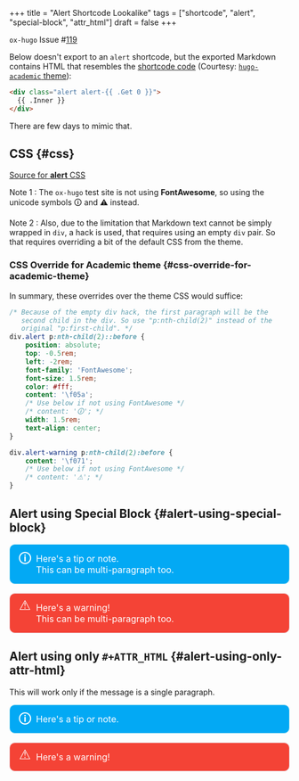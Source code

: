 +++
title = "Alert Shortcode Lookalike"
tags = ["shortcode", "alert", "special-block", "attr_html"]
draft = false
+++

`ox-hugo` Issue #[119](https://github.com/kaushalmodi/ox-hugo/issues/119)

Below doesn't export to an `alert` shortcode, but the exported
Markdown contains HTML that resembles the [shortcode code](https://github.com/gcushen/hugo-academic/blob/master/layouts/shortcodes/alert.html) (Courtesy:
[`hugo-academic` theme](https://github.com/gcushen/hugo-academic)):

```html
<div class="alert alert-{{ .Get 0 }}">
  {{ .Inner }}
</div>
```

There are few days to mimic that.


## CSS {#css}

[Source for **alert** CSS](https://github.com/gcushen/hugo-academic/blob/66b71fa2f6a41f26d6c3b202fef212fab151112e/layouts/partials/css/academic.css#L1370-L1426)

Note 1
: The `ox-hugo` test site is not using **FontAwesome**, so
    using the unicode symbols 🛈 and ⚠ instead.

Note 2
: Also, due to the limitation that Markdown text cannot be
    simply wrapped in `div`, a hack is used, that requires
    using an empty `div` pair. So that requires overriding a
    bit of the default CSS from the theme.


### CSS Override for Academic theme {#css-override-for-academic-theme}

In summary, these overrides over the theme CSS would suffice:

```css
/* Because of the empty div hack, the first paragraph will be the
   second child in the div. So use "p:nth-child(2)" instead of the
   original "p:first-child". */
div.alert p:nth-child(2)::before {
    position: absolute;
    top: -0.5rem;
    left: -2rem;
    font-family: 'FontAwesome';
    font-size: 1.5rem;
    color: #fff;
    content: '\f05a';
    /* Use below if not using FontAwesome */
    /* content: '🛈'; */
    width: 1.5rem;
    text-align: center;
}

div.alert-warning p:nth-child(2):before {
    content: '\f071';
    /* Use below if not using FontAwesome */
    /* content: '⚠'; */
}
```

<style>
 .alert {
     padding: 15px;
     margin-bottom: 20px;
     border: 1px solid transparent;
     border-radius: 4px;
 }
 div.alert {
     border-radius: 10px;
     margin-bottom: 1rem;
 }

 div.alert p {
     position: relative;
     display: block;
     font-size: 1rem;
     margin-left: 2rem;
     margin-top: 0;
     margin-bottom: 0;
 }

 /* Because of the empty div hack, the first paragraph will be the
    second child in the div. So use "p:nth-child(2)" instead of the
    original "p:first-child". */
 div.alert p:nth-child(2)::before {
     position: absolute;
     top: -0.5rem;
     left: -2rem;
     font-family: 'FontAwesome';
     font-size: 1.5rem;
     color: #fff;
     /* content: '\f05a'; */
     content: '🛈';
     width: 1.5rem;
     text-align: center;
 }

 /* Because of the empty div hack, the first paragraph will be the
    second child in the div. So use "p:nth-child(2)" instead of the
    original "p:first-child". */
 div.alert-warning p:nth-child(2):before {
     /* content: '\f071'; */
     content: '⚠';
 }

 div.alert a {
     color: rgba(255,255,255,0.9);
     text-decoration: none;
     border-bottom: solid 1px #e4e4e4;
     transition: color 0.2s ease-in-out, border-color 0.2s ease-in-out;
 }

 div.alert a:hover {
     border-bottom-color: transparent;
     color: rgba(255,255,255,0.5) !important;
 }

 .alert-note {
     color: #fff;
     background-color: #03A9F4; /* Material LightBlue500 */
     border-color: #bce8f1;
 }

 .alert-warning {
     color: #fff;
     background-color: #f44336; /* Material Red500 */
     border-color: #ebccd1;
 }
</style>


## Alert using Special Block {#alert-using-special-block}

<div class="alert-note alert">
<div></div>

Here's a tip or note.

This can be multi-paragraph too.
</div>

<div class="alert-warning alert">
<div></div>

Here's a warning!

This can be multi-paragraph too.
</div>


## Alert using only `#+ATTR_HTML` {#alert-using-only-attr-html}

This will work only if the message is a single paragraph.

<div class="alert alert-note">
  <div></div>

Here's a tip or note.

</div>

<div class="alert alert-warning">
  <div></div>

Here's a warning!
</div>
